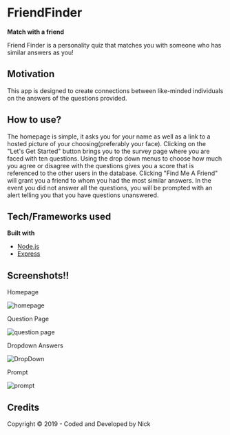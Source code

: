 # FriendFinder
**Match with a friend**

Friend Finder is a personality quiz that matches you with someone who has similar answers as you!

## Motivation

This app is designed to create connections between like-minded individuals on the answers of the questions provided.

## How to use?

The homepage is simple, it asks you for your name as well as a link to a hosted picture of your choosing(preferably your face). Clicking on the "Let's Get Started" button brings you to the survey page where you are faced with ten questions. Using the drop down menus to choose how much you agree or disagree with the questions gives you a score that is referenced to the other users in the database. Clicking "Find Me A Friend" will grant you a friend to whom you had the most similar answers. In the event you did not answer all the questions, you will be prompted with an alert telling you that you have questions unanswered. 


## Tech/Frameworks used

**Built with**

- [Node.js]((https://www.npmjs.com/package/node))
- [Express](https://www.npmjs.com/package/express)


## Screenshots!!
Homepage

![homepage](https://lh3.googleusercontent.com/L2hruzvro7-RO7lApOHHzxAwOTIBkwHnj2z6lWraeZJxl1DU0QqLzfklXmu93mgyDdIbBfV_JfgYMw "homepage")

Question Page

![question page](https://lh3.googleusercontent.com/OH3BMFfWFHN1z9aSvP9McxYt1r8Hpk4Q6OFEQ1IfH07qHcoB88N-Q4iurY6-yAtxKyAoGMBYyGCOug "q1")

Dropdown Answers

![DropDown](https://lh3.googleusercontent.com/X6CVFab90g9d5g-RKNgl2BS3cD8jVSd9QqfNqZAOqSnezEiBo5wkovBFH5iuUocB98ZWIu_ldEyZiA "dropdown")

Prompt

![prompt](https://lh3.googleusercontent.com/3B4sY7XNq6HiifJb8_G2hhE-F-_iHaRptPHRdAkCXunQD3E7ynoM30xxhIladLANmTOOMsMqHBy4vw "prompt")


## Credits


Copyright © 2019 - Coded and Developed by Nick
